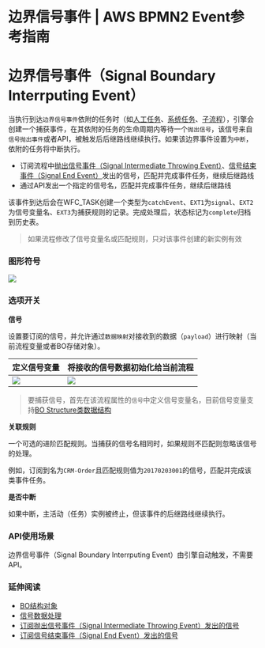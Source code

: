 # 边界信号事件 | AWS BPMN2 Event参考指南

# 边界信号事件（Signal Boundary Interrputing Event）

当执行到达`边界信号事件`依附的任务时（如[人工任务](<https://docs.awspaas.com/reference-guide/aws-paas-process-activity-reference-guide/user_task/README.html>)、[系统任务](<https://docs.awspaas.com/reference-guide/aws-paas-process-activity-reference-guide/service_task/README.html>)、[子流程](<https://docs.awspaas.com/reference-guide/aws-paas-process-activity-reference-guide/call_activity/README.html>)），引擎会创建一个捕获事件，在其依附的任务的生命周期内等待一个`抛出信号`，该信号来自`信号抛出事件`或者API，被触发后后继路线继续执行。如果该边界事件设置为`中断`，依附的任务将中断执行。

  * 订阅流程中[抛出信号事件（Signal Intermediate Throwing Event）](<../intermediateevents/signal_intermediate_throwing_event.html>)、[信号结束事件（Signal End Event）](<../endevents/signal_end_event.html>)发出的信号，匹配并完成事件任务，继续后继路线
  * 通过API发出一个指定的信号名，匹配并完成事件任务，继续后继路线

该事件到达后会在WFC_TASK创建一个类型为`catchEvent`、`EXT1`为`signal`、`EXT2`为信号变量名、`EXT3`为捕获规则的记录。完成处理后，状态标记为`complete`归档到历史表。

> 如果流程修改了信号变量名或匹配规则，只对该事件创建的新实例有效

### 图形符号

![](https://docs.awspaas.com/reference-guide/aws-paas-process-event-reference-guide/boundaryevents/21.png)

### 选项开关

**信号**

设置要订阅的信号，并允许通过`数据映射`对接收到的数据（`payload`）进行映射（当前流程变量或者BO存储对象）。

定义信号变量 | 将接收的信号数据初始化给当前流程  
---|---  
![](https://docs.awspaas.com/reference-guide/aws-paas-process-event-reference-guide/startevents/34.png) |  ![](https://docs.awspaas.com/reference-guide/aws-paas-process-event-reference-guide/startevents/35.png)  
  
> 要捕获信号，首先在该流程属性的`信号`中定义信号变量名，目前信号变量支持[BO Structure类数据结构](<../appendix/bo_structure.html>)

**关联规则**

一个可选的进阶匹配规则。当捕获的信号名相同时，如果规则不匹配则忽略该信号的处理。

例如，订阅到名为`CRM-Order`且匹配规则值为`20170203001`的信号，匹配并完成该类事件任务。

**是否中断**

如果中断，主活动（任务）实例被终止，但该事件的后继路线继续执行。

### API使用场景

边界信号事件（Signal Boundary Interrputing Event）由引擎自动触发，不需要API。

### 延伸阅读

  * [BO结构对象](<../appendix/bo_structure.html>)
  * [信号数据处理](<../appendix/signal_data.html>)
  * [订阅抛出信号事件（Signal Intermediate Throwing Event）发出的信号](<../intermediateevents/signal_intermediate_throwing_event.html>)
  * [订阅信号结束事件（Signal End Event）发出的信号](<../endevents/signal_end_event.html>)